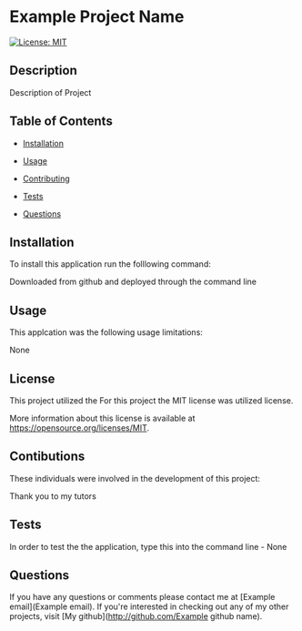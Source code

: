 # Example Project Name


[![License: MIT](https://img.shields.io/badge/License-MIT-yellow.svg)](https://opensource.org/licenses/MIT)
    
## Description
    
Description of Project
    
## Table of Contents
 
* [Installation](#Installation) 
    
* [Usage](#Usage)
    
* [Contributing](#Contributing)
    
* [Tests](#Tests)
    
* [Questions](#Questions)
    
## Installation
    
To install this application run the folllowing command:
    
Downloaded from github and deployed through the command line
    
## Usage
    
This applcation was the following usage limitations:

None

## License

This project utilized the For this project the MIT license was utilized license. 

More information about this license is available at https://opensource.org/licenses/MIT.
    
## Contibutions
    
These individuals were involved in the development of this project:

Thank you to my tutors
    
## Tests
    
In order to test the the application, type this into the command line - None
    
## Questions
  
If you have any questions or comments please contact me at [Example email](Example email). If you're interested in checking out any of my other projects, visit [My github](http://github.com/Example github name).
 
